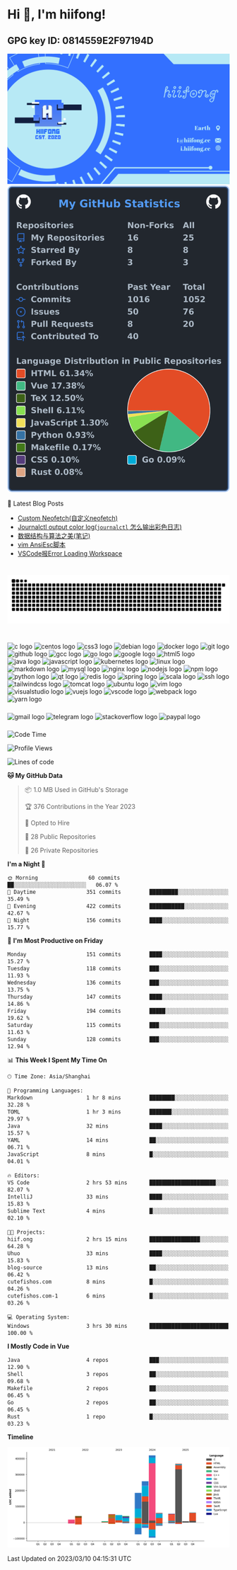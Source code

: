 # Hi 👋, I'm hiifong!

## GPG key ID: 0814559E2F97194D

[![card](images/hiifong-card.svg)](https://github.com/hiifong)
[![My user statistics](images/userstats.svg)](https://github.com/hiifong)

📕  Latest Blog Posts
<!-- BLOG-POST-LIST:START -->
- [Custom Neofetch&lpar;自定义neofetch&rpar;](https://hiif.ong/customneofetch/)
- [Journalctl output color log&lpar;`journalctl` 怎么输出彩色日志&rpar;](https://hiif.ong/journalctl-color-log/)
- [数据结构与算法之美&lpar;笔记&rpar;](https://hiif.ong/geektime/)
- [vim AnsiEsc脚本](https://hiif.ong/ansiesc/)
- [VSCode报Error Loading Workspace](https://hiif.ong/error-loading-workspace/)
<!-- BLOG-POST-LIST:END -->


###

<br clear="both">

<img src="https://raw.githubusercontent.com/hiifong/hiifong/snake/snake.svg" alt="Snake animation" />

###

<br clear="both">

<div align="left">
  <img src="https://cdn.jsdelivr.net/gh/devicons/devicon/icons/c/c-original.svg" height="40" width="52" alt="c logo"  />
  <img src="https://cdn.jsdelivr.net/gh/devicons/devicon/icons/centos/centos-original.svg" height="40" width="52" alt="centos logo"  />
  <img src="https://cdn.jsdelivr.net/gh/devicons/devicon/icons/css3/css3-original.svg" height="40" width="52" alt="css3 logo"  />
  <img src="https://cdn.jsdelivr.net/gh/devicons/devicon/icons/debian/debian-original.svg" height="40" width="52" alt="debian logo"  />
  <img src="https://cdn.jsdelivr.net/gh/devicons/devicon/icons/docker/docker-original.svg" height="40" width="52" alt="docker logo"  />
  <img src="https://cdn.jsdelivr.net/gh/devicons/devicon/icons/git/git-original.svg" height="40" width="52" alt="git logo"  />
  <img src="https://cdn.jsdelivr.net/gh/devicons/devicon/icons/github/github-original.svg" height="40" width="52" alt="github logo"  />
  <img src="https://cdn.jsdelivr.net/gh/devicons/devicon/icons/gcc/gcc-original.svg" height="40" width="52" alt="gcc logo"  />
  <img src="https://cdn.jsdelivr.net/gh/devicons/devicon/icons/go/go-original.svg" height="40" width="52" alt="go logo"  />
  <img src="https://cdn.jsdelivr.net/gh/devicons/devicon/icons/google/google-original.svg" height="40" width="52" alt="google logo"  />
  <img src="https://cdn.jsdelivr.net/gh/devicons/devicon/icons/html5/html5-original.svg" height="40" width="52" alt="html5 logo"  />
  <img src="https://cdn.jsdelivr.net/gh/devicons/devicon/icons/java/java-original.svg" height="40" width="52" alt="java logo"  />
  <img src="https://cdn.jsdelivr.net/gh/devicons/devicon/icons/javascript/javascript-original.svg" height="40" width="52" alt="javascript logo"  />
  <img src="https://cdn.jsdelivr.net/gh/devicons/devicon/icons/kubernetes/kubernetes-plain.svg" height="40" width="52" alt="kubernetes logo"  />
  <img src="https://cdn.jsdelivr.net/gh/devicons/devicon/icons/linux/linux-original.svg" height="40" width="52" alt="linux logo"  />
  <img src="https://cdn.jsdelivr.net/gh/devicons/devicon/icons/markdown/markdown-original.svg" height="40" width="52" alt="markdown logo"  />
  <img src="https://cdn.jsdelivr.net/gh/devicons/devicon/icons/mysql/mysql-original.svg" height="40" width="52" alt="mysql logo"  />
  <img src="https://cdn.jsdelivr.net/gh/devicons/devicon/icons/nginx/nginx-original.svg" height="40" width="52" alt="nginx logo"  />
  <img src="https://cdn.jsdelivr.net/gh/devicons/devicon/icons/nodejs/nodejs-original.svg" height="40" width="52" alt="nodejs logo"  />
  <img src="https://cdn.jsdelivr.net/gh/devicons/devicon/icons/npm/npm-original-wordmark.svg" height="40" width="52" alt="npm logo"  />
  <img src="https://cdn.jsdelivr.net/gh/devicons/devicon/icons/python/python-original.svg" height="40" width="52" alt="python logo"  />
  <img src="https://cdn.jsdelivr.net/gh/devicons/devicon/icons/qt/qt-original.svg" height="40" width="52" alt="qt logo"  />
  <img src="https://cdn.jsdelivr.net/gh/devicons/devicon/icons/redis/redis-original.svg" height="40" width="52" alt="redis logo"  />
  <img src="https://cdn.jsdelivr.net/gh/devicons/devicon/icons/spring/spring-original.svg" height="40" width="52" alt="spring logo"  />
  <img src="https://cdn.jsdelivr.net/gh/devicons/devicon/icons/scala/scala-original.svg" height="40" width="52" alt="scala logo"  />
  <img src="https://cdn.jsdelivr.net/gh/devicons/devicon/icons/ssh/ssh-original.svg" height="40" width="52" alt="ssh logo"  />
  <img src="https://cdn.jsdelivr.net/gh/devicons/devicon/icons/tailwindcss/tailwindcss-original-wordmark.svg" height="40" width="52" alt="tailwindcss logo"  />
  <img src="https://cdn.jsdelivr.net/gh/devicons/devicon/icons/tomcat/tomcat-original.svg" height="40" width="52" alt="tomcat logo"  />
  <img src="https://cdn.jsdelivr.net/gh/devicons/devicon/icons/ubuntu/ubuntu-plain.svg" height="40" width="52" alt="ubuntu logo"  />
  <img src="https://cdn.jsdelivr.net/gh/devicons/devicon/icons/vim/vim-original.svg" height="40" width="52" alt="vim logo"  />
  <img src="https://cdn.jsdelivr.net/gh/devicons/devicon/icons/visualstudio/visualstudio-plain.svg" height="40" width="52" alt="visualstudio logo"  />
  <img src="https://cdn.jsdelivr.net/gh/devicons/devicon/icons/vuejs/vuejs-original.svg" height="40" width="52" alt="vuejs logo"  />
  <img src="https://cdn.jsdelivr.net/gh/devicons/devicon/icons/vscode/vscode-original.svg" height="40" width="52" alt="vscode logo"  />
  <img src="https://cdn.jsdelivr.net/gh/devicons/devicon/icons/webpack/webpack-original.svg" height="40" width="52" alt="webpack logo"  />
  <img src="https://cdn.jsdelivr.net/gh/devicons/devicon/icons/yarn/yarn-original.svg" height="40" width="52" alt="yarn logo"  />
</div>

###

<div align="left">
  <img src="https://raw.githubusercontent.com/maurodesouza/profile-readme-generator/master/src/assets/icons/social/gmail/default.svg" width="52" height="40" alt="gmail logo"  />
  <img src="https://raw.githubusercontent.com/maurodesouza/profile-readme-generator/master/src/assets/icons/social/telegram/default.svg" width="52" height="40" alt="telegram logo"  />
  <img src="https://raw.githubusercontent.com/maurodesouza/profile-readme-generator/master/src/assets/icons/social/stackoverflow/default.svg" width="52" height="40" alt="stackoverflow logo"  />
  <img src="https://raw.githubusercontent.com/maurodesouza/profile-readme-generator/master/src/assets/icons/social/paypal/default.svg" width="52" height="40" alt="paypal logo"  />
</div>

###

<!--START_SECTION:waka-->
![Code Time](http://img.shields.io/badge/Code%20Time-782%20hrs%2047%20mins-blue)

![Profile Views](http://img.shields.io/badge/Profile%20Views-175-blue)

![Lines of code](https://img.shields.io/badge/From%20Hello%20World%20I%27ve%20Written-107.3%20thousand%20lines%20of%20code-blue)

**🐱 My GitHub Data** 

> 📦 1.0 MB Used in GitHub's Storage 
 > 
> 🏆 376 Contributions in the Year 2023
 > 
> 💼 Opted to Hire
 > 
> 📜 28 Public Repositories 
 > 
> 🔑 26 Private Repositories 
 > 
**I'm a Night 🦉** 

```text
🌞 Morning                60 commits          ██░░░░░░░░░░░░░░░░░░░░░░░   06.07 % 
🌆 Daytime                351 commits         █████████░░░░░░░░░░░░░░░░   35.49 % 
🌃 Evening                422 commits         ███████████░░░░░░░░░░░░░░   42.67 % 
🌙 Night                  156 commits         ████░░░░░░░░░░░░░░░░░░░░░   15.77 % 
```
📅 **I'm Most Productive on Friday** 

```text
Monday                   151 commits         ████░░░░░░░░░░░░░░░░░░░░░   15.27 % 
Tuesday                  118 commits         ███░░░░░░░░░░░░░░░░░░░░░░   11.93 % 
Wednesday                136 commits         ███░░░░░░░░░░░░░░░░░░░░░░   13.75 % 
Thursday                 147 commits         ████░░░░░░░░░░░░░░░░░░░░░   14.86 % 
Friday                   194 commits         █████░░░░░░░░░░░░░░░░░░░░   19.62 % 
Saturday                 115 commits         ███░░░░░░░░░░░░░░░░░░░░░░   11.63 % 
Sunday                   128 commits         ███░░░░░░░░░░░░░░░░░░░░░░   12.94 % 
```


📊 **This Week I Spent My Time On** 

```text
🕑︎ Time Zone: Asia/Shanghai

💬 Programming Languages: 
Markdown                 1 hr 8 mins         ████████░░░░░░░░░░░░░░░░░   32.28 % 
TOML                     1 hr 3 mins         ███████░░░░░░░░░░░░░░░░░░   29.97 % 
Java                     32 mins             ████░░░░░░░░░░░░░░░░░░░░░   15.57 % 
YAML                     14 mins             ██░░░░░░░░░░░░░░░░░░░░░░░   06.71 % 
JavaScript               8 mins              █░░░░░░░░░░░░░░░░░░░░░░░░   04.01 % 

🔥 Editors: 
VS Code                  2 hrs 53 mins       █████████████████████░░░░   82.07 % 
IntelliJ                 33 mins             ████░░░░░░░░░░░░░░░░░░░░░   15.83 % 
Sublime Text             4 mins              █░░░░░░░░░░░░░░░░░░░░░░░░   02.10 % 

🐱‍💻 Projects: 
hiif.ong                 2 hrs 15 mins       ████████████████░░░░░░░░░   64.28 % 
Uhuo                     33 mins             ████░░░░░░░░░░░░░░░░░░░░░   15.83 % 
blog-source              13 mins             ██░░░░░░░░░░░░░░░░░░░░░░░   06.42 % 
cutefishos.com           8 mins              █░░░░░░░░░░░░░░░░░░░░░░░░   04.26 % 
cutefishos.com-1         6 mins              █░░░░░░░░░░░░░░░░░░░░░░░░   03.26 % 

💻 Operating System: 
Windows                  3 hrs 30 mins       █████████████████████████   100.00 % 
```

**I Mostly Code in Vue** 

```text
Java                     4 repos             ███░░░░░░░░░░░░░░░░░░░░░░   12.90 % 
Shell                    3 repos             ██░░░░░░░░░░░░░░░░░░░░░░░   09.68 % 
Makefile                 2 repos             ██░░░░░░░░░░░░░░░░░░░░░░░   06.45 % 
Go                       2 repos             ██░░░░░░░░░░░░░░░░░░░░░░░   06.45 % 
Rust                     1 repo              █░░░░░░░░░░░░░░░░░░░░░░░░   03.23 % 
```



**Timeline**

![Lines of Code chart](https://raw.githubusercontent.com/hiifong/hiifong/main/assets/bar_graph.png)


 Last Updated on 2023/03/10 04:15:31 UTC
<!--END_SECTION:waka-->
